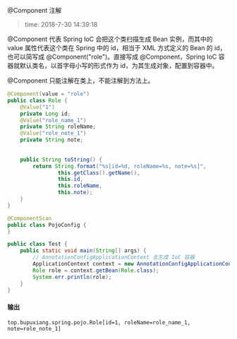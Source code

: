 @Component 注解
>time: 2018-7-30 14:39:18

@Component 代表 Spring IoC 会把这个类扫描生成 Bean 实例，而其中的 value 属性代表这个类在 Spring 中的 id，相当于 XML 方式定义的 Bean 的 id，也可以简写成 @Component("role")。直接写成 @Component，Spring IoC 容器就默认类名，以首字母小写的形式作为 id，为其生成对象，配置到容器中。

@Component 只能注解在类上，不能注解到方法上。

```java
@Component(value = "role")
public class Role {
    @Value("1")
    private Long id;
    @Value("role_name_1")
    private String roleName;
    @Value("role_note_1")
    private String note;
    
    
    public String toString() {
        return String.format("%s[id=%d, roleName=%s, note=%s]", 
                this.getClass().getName(),
                this.id,
                this.roleName,
                this.note);
    }
}
```

```java
@ComponentScan
public class PojoConfig {
}
```

```java
public class Test {
    public static void main(String[] args) {
        // AnnotationConfigApplicationContext 去生成 IoC 容器
        ApplicationContext context = new AnnotationConfigApplicationContext(PojoConfig.class);
        Role role = context.getBean(Role.class);
        System.err.println(role);
    }
}
```

#### 输出
```
top.bupuxiang.spring.pojo.Role[id=1, roleName=role_name_1, note=role_note_1]
```